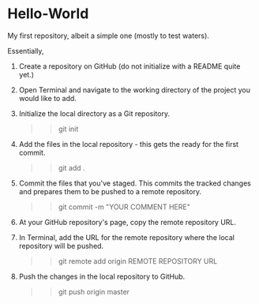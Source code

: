 # Hello-World
My first repository, albeit a simple one (mostly to test waters).

Essentially, 

1. Create a repository on GitHub (do not initialize with a README quite yet.)
2. Open Terminal and navigate to the working directory of the project you
   would like to add.
4. Initialize the local directory as a Git repository.

   >> git init

5. Add the files in the local repository - this gets the ready for the first
   commit.

   >> git add .

6. Commit the files that you've staged. This commits the tracked changes and
   prepares them to be pushed to a remote repository.

   >> git commit -m "YOUR COMMENT HERE"

7. At your GitHub repository's page, copy the remote repository URL.
8. In Terminal, add the URL for the remote repository where the local
   repository will be pushed.

   >> git remote add origin REMOTE REPOSITORY URL

9. Push the changes in the local repository to GitHub.

   >> git push origin master


